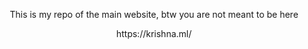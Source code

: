 <p align="center">
This is my repo of the main website,
btw you are not meant to be here
</p>
<p align="center">
https://krishna.ml/
